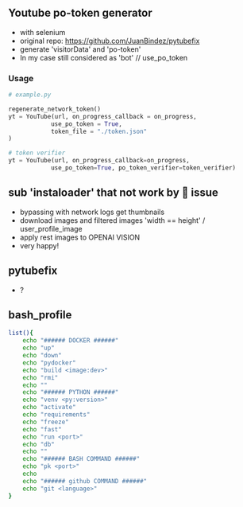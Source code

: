 ## Youtube po-token generator

- with selenium
- original repo: https://github.com/JuanBindez/pytubefix
- generate 'visitorData' and 'po-token'
- In my case still considered as 'bot' // use_po_token

### Usage

```python
# example.py

regenerate_network_token()
yt = YouTube(url, on_progress_callback = on_progress,
            use_po_token = True,
            token_file = "./token.json"
)

# token verifier
yt = YouTube(url, on_progress_callback=on_progress,
            use_po_token=True, po_token_verifier=token_verifier)
```

## sub 'instaloader' that not work by :robot: issue
- bypassing with network logs get thumbnails
- download images and filtered images 'width == height' / user_profile_image
- apply rest images to OPENAI VISION
- very happy!

## pytubefix
- ?

## bash_profile
```bash
list(){
    echo "###### DOCKER ######"
    echo "up"
    echo "down"
    echo "pydocker"
    echo "build <image:dev>"
    echo "rmi"
    echo ""
    echo "###### PYTHON ######"
    echo "venv <py:version>"
    echo "activate"
    echo "requirements"
    echo "freeze"
    echo "fast"
    echo "run <port>"
    echo "db"
    echo ""
    echo "###### BASH COMMAND ######"
    echo "pk <port>"
    echo
    echo "###### github COMMAND ######"
    echo "git <language>"
}
```
